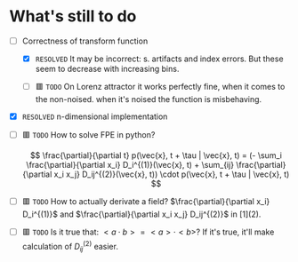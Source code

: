 # What's still to do

- [ ] Correctness of transform function
    
    - [x] ```RESOLVED``` It may be incorrect: s. artifacts and index errors. But these seem to decrease with increasing bins.

    - [ ] 🟥 ```TODO``` On Lorenz attractor it works perfectly fine, when it comes to the non-noised. when it's noised the function is misbehaving.

- [x] ```RESOLVED``` n-dimensional implementation

- [ ] 🟥 ```TODO``` How to solve FPE in python?

    $$
        \frac{\partial}{\partial t} p(\vec{x}, t + \tau | \vec{x}, t) = (- \sum_i \frac{\partial}{\partial x_i} D_i^{(1)}(\vec{x}, t) + \sum_{ij} \frac{\partial}{\partial x_i x_j} D_ij^{(2)}(\vec{x}, t)) \cdot p(\vec{x}, t + \tau | \vec{x}, t)
    $$

- [ ] 🟥 ```TODO``` How to actually derivate a field? $\frac{\partial}{\partial x_i} D_i^{(1)}$ and $\frac{\partial}{\partial x_i x_j} D_ij^{(2)}$ in \[1](2).

- [ ] 🟥 ```TODO``` Is it true that: $<a \cdot b> = <a> \cdot <b>$? If it's true, it'll make calculation of $D_{ij}^{(2)}$ easier.